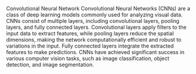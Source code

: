 Convolutional Neural Network
Convolutional Neural Networks (CNNs) are a class of deep learning models commonly used for analyzing visual data. CNNs consist of multiple layers, including convolutional layers, pooling layers, and fully connected layers. Convolutional layers apply filters to the input data to extract features, while pooling layers reduce the spatial dimensions, making the network computationally efficient and robust to variations in the input. Fully connected layers integrate the extracted features to make predictions. CNNs have achieved significant success in various computer vision tasks, such as image classification, object detection, and image segmentation.

